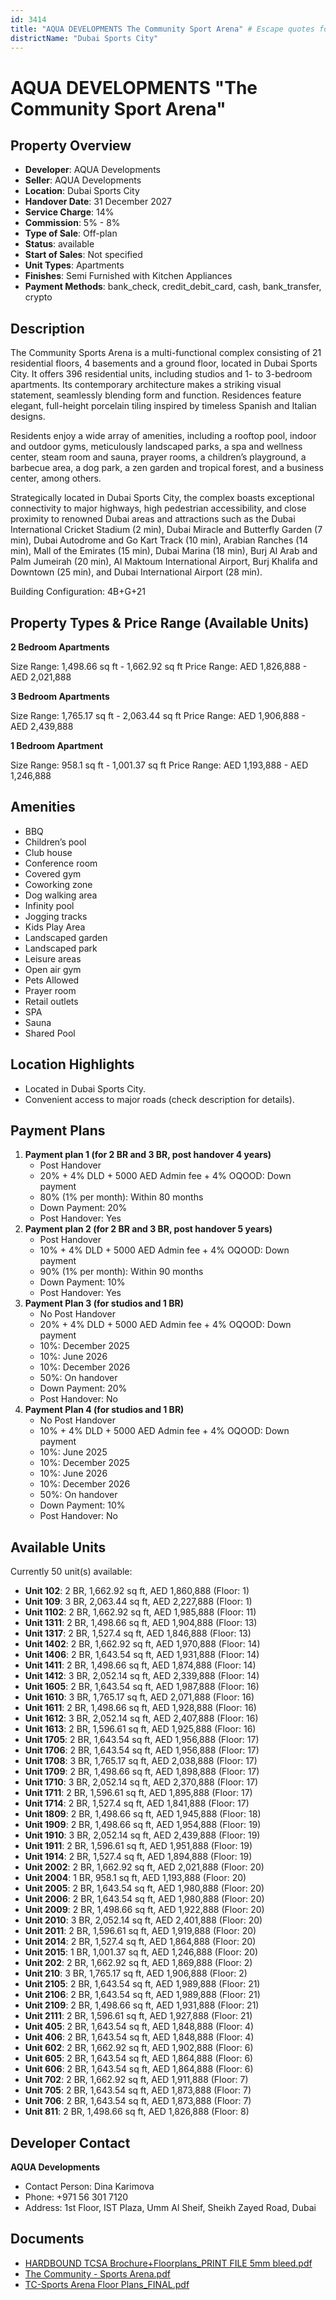 ```yaml
---
id: 3414
title: "AQUA DEVELOPMENTS The Community Sport Arena" # Escape quotes for YAML string
districtName: "Dubai Sports City"
---
```


# AQUA DEVELOPMENTS "The Community Sport Arena"

## Property Overview
- **Developer**: AQUA Developments
- **Seller**: AQUA Developments
- **Location**: Dubai Sports City
- **Handover Date**: 31 December 2027
- **Service Charge**: 14%
- **Commission**: 5% - 8%
- **Type of Sale**: Off-plan
- **Status**: available
- **Start of Sales**: Not specified
- **Unit Types**: Apartments
- **Finishes**: Semi Furnished with Kitchen Appliances
- **Payment Methods**: bank_check, credit_debit_card, cash, bank_transfer, crypto

## Description
The Community Sports Arena is a multi-functional complex consisting of 21 residential floors, 4 basements and a ground floor, located in Dubai Sports City. It offers 396 residential units, including studios and 1- to 3-bedroom apartments. Its contemporary architecture makes a striking visual statement, seamlessly blending form and function. Residences feature elegant, full-height porcelain tiling inspired by timeless Spanish and Italian designs.

Residents enjoy a wide array of amenities, including a rooftop pool, indoor and outdoor gyms, meticulously landscaped parks, a spa and wellness center, steam room and sauna, prayer rooms, a children’s playground, a barbecue area, a dog park, a zen garden and tropical forest, and a business center, among others.

Strategically located in Dubai Sports City, the complex boasts exceptional connectivity to major highways, high pedestrian accessibility, and close proximity to renowned Dubai areas and attractions such as the Dubai International Cricket Stadium (2 min), Dubai Miracle and Butterfly Garden (7 min), Dubai Autodrome and Go Kart Track (10 min), Arabian Ranches (14 min), Mall of the Emirates (15 min), Dubai Marina (18 min), Burj Al Arab and Palm Jumeirah (20 min), Al Maktoum International Airport, Burj Khalifa and Downtown (25 min), and Dubai International Airport (28 min).

Building Configuration: 4B+G+21

## Property Types & Price Range (Available Units)
**2 Bedroom Apartments**

Size Range: 1,498.66 sq ft - 1,662.92 sq ft
Price Range: AED 1,826,888 - AED 2,021,888

**3 Bedroom Apartments**

Size Range: 1,765.17 sq ft - 2,063.44 sq ft
Price Range: AED 1,906,888 - AED 2,439,888

**1 Bedroom Apartment**

Size Range: 958.1 sq ft - 1,001.37 sq ft
Price Range: AED 1,193,888 - AED 1,246,888

## Amenities
- BBQ
- Children’s pool
- Club house
- Conference room
- Covered gym
- Coworking zone
- Dog walking area
- Infinity pool
- Jogging tracks
- Kids Play Area
- Landscaped garden
- Landscaped park
- Leisure areas
- Open air gym
- Pets Allowed
- Prayer room
- Retail outlets
- SPA
- Sauna
- Shared Pool

## Location Highlights
- Located in Dubai Sports City.
- Convenient access to major roads (check description for details).

## Payment Plans
1. **Payment plan 1 (for 2 BR and 3 BR, post handover 4 years)**
   - Post Handover
   - 20% + 4% DLD + 5000 AED Admin fee + 4% OQOOD: Down payment
   - 80% (1% per month): Within 80 months
   - Down Payment: 20%
   - Post Handover: Yes
2. **Payment plan 2 (for 2 BR and 3 BR, post handover 5 years)**
   - Post Handover
   - 10% + 4% DLD + 5000 AED Admin fee + 4% OQOOD: Down payment
   - 90% (1% per month): Within 90 months
   - Down Payment: 10%
   - Post Handover: Yes
3. **Payment Plan 3 (for studios and 1 BR)**
   - No Post Handover
   - 20% + 4% DLD + 5000 AED Admin fee + 4% OQOOD: Down payment
   - 10%: December 2025
   - 10%: June 2026
   - 10%: December 2026
   - 50%: On handover
   - Down Payment: 20%
   - Post Handover: No
4. **Payment Plan 4 (for studios and 1 BR)**
   - No Post Handover
   - 10% + 4% DLD + 5000 AED Admin fee + 4% OQOOD: Down payment
   - 10%: June 2025
   - 10%: December 2025
   - 10%: June 2026
   - 10%: December 2026
   - 50%: On handover
   - Down Payment: 10%
   - Post Handover: No

## Available Units
Currently 50 unit(s) available:
- **Unit 102**: 2 BR, 1,662.92 sq ft, AED 1,860,888 (Floor: 1)
- **Unit 109**: 3 BR, 2,063.44 sq ft, AED 2,227,888 (Floor: 1)
- **Unit 1102**: 2 BR, 1,662.92 sq ft, AED 1,985,888 (Floor: 11)
- **Unit 1311**: 2 BR, 1,498.66 sq ft, AED 1,904,888 (Floor: 13)
- **Unit 1317**: 2 BR, 1,527.4 sq ft, AED 1,846,888 (Floor: 13)
- **Unit 1402**: 2 BR, 1,662.92 sq ft, AED 1,970,888 (Floor: 14)
- **Unit 1406**: 2 BR, 1,643.54 sq ft, AED 1,931,888 (Floor: 14)
- **Unit 1411**: 2 BR, 1,498.66 sq ft, AED 1,874,888 (Floor: 14)
- **Unit 1412**: 3 BR, 2,052.14 sq ft, AED 2,339,888 (Floor: 14)
- **Unit 1605**: 2 BR, 1,643.54 sq ft, AED 1,987,888 (Floor: 16)
- **Unit 1610**: 3 BR, 1,765.17 sq ft, AED 2,071,888 (Floor: 16)
- **Unit 1611**: 2 BR, 1,498.66 sq ft, AED 1,928,888 (Floor: 16)
- **Unit 1612**: 3 BR, 2,052.14 sq ft, AED 2,407,888 (Floor: 16)
- **Unit 1613**: 2 BR, 1,596.61 sq ft, AED 1,925,888 (Floor: 16)
- **Unit 1705**: 2 BR, 1,643.54 sq ft, AED 1,956,888 (Floor: 17)
- **Unit 1706**: 2 BR, 1,643.54 sq ft, AED 1,956,888 (Floor: 17)
- **Unit 1708**: 3 BR, 1,765.17 sq ft, AED 2,038,888 (Floor: 17)
- **Unit 1709**: 2 BR, 1,498.66 sq ft, AED 1,898,888 (Floor: 17)
- **Unit 1710**: 3 BR, 2,052.14 sq ft, AED 2,370,888 (Floor: 17)
- **Unit 1711**: 2 BR, 1,596.61 sq ft, AED 1,895,888 (Floor: 17)
- **Unit 1714**: 2 BR, 1,527.4 sq ft, AED 1,841,888 (Floor: 17)
- **Unit 1809**: 2 BR, 1,498.66 sq ft, AED 1,945,888 (Floor: 18)
- **Unit 1909**: 2 BR, 1,498.66 sq ft, AED 1,954,888 (Floor: 19)
- **Unit 1910**: 3 BR, 2,052.14 sq ft, AED 2,439,888 (Floor: 19)
- **Unit 1911**: 2 BR, 1,596.61 sq ft, AED 1,951,888 (Floor: 19)
- **Unit 1914**: 2 BR, 1,527.4 sq ft, AED 1,894,888 (Floor: 19)
- **Unit 2002**: 2 BR, 1,662.92 sq ft, AED 2,021,888 (Floor: 20)
- **Unit 2004**: 1 BR, 958.1 sq ft, AED 1,193,888 (Floor: 20)
- **Unit 2005**: 2 BR, 1,643.54 sq ft, AED 1,980,888 (Floor: 20)
- **Unit 2006**: 2 BR, 1,643.54 sq ft, AED 1,980,888 (Floor: 20)
- **Unit 2009**: 2 BR, 1,498.66 sq ft, AED 1,922,888 (Floor: 20)
- **Unit 2010**: 3 BR, 2,052.14 sq ft, AED 2,401,888 (Floor: 20)
- **Unit 2011**: 2 BR, 1,596.61 sq ft, AED 1,919,888 (Floor: 20)
- **Unit 2014**: 2 BR, 1,527.4 sq ft, AED 1,864,888 (Floor: 20)
- **Unit 2015**: 1 BR, 1,001.37 sq ft, AED 1,246,888 (Floor: 20)
- **Unit 202**: 2 BR, 1,662.92 sq ft, AED 1,869,888 (Floor: 2)
- **Unit 210**: 3 BR, 1,765.17 sq ft, AED 1,906,888 (Floor: 2)
- **Unit 2105**: 2 BR, 1,643.54 sq ft, AED 1,989,888 (Floor: 21)
- **Unit 2106**: 2 BR, 1,643.54 sq ft, AED 1,989,888 (Floor: 21)
- **Unit 2109**: 2 BR, 1,498.66 sq ft, AED 1,931,888 (Floor: 21)
- **Unit 2111**: 2 BR, 1,596.61 sq ft, AED 1,927,888 (Floor: 21)
- **Unit 405**: 2 BR, 1,643.54 sq ft, AED 1,848,888 (Floor: 4)
- **Unit 406**: 2 BR, 1,643.54 sq ft, AED 1,848,888 (Floor: 4)
- **Unit 602**: 2 BR, 1,662.92 sq ft, AED 1,902,888 (Floor: 6)
- **Unit 605**: 2 BR, 1,643.54 sq ft, AED 1,864,888 (Floor: 6)
- **Unit 606**: 2 BR, 1,643.54 sq ft, AED 1,864,888 (Floor: 6)
- **Unit 702**: 2 BR, 1,662.92 sq ft, AED 1,911,888 (Floor: 7)
- **Unit 705**: 2 BR, 1,643.54 sq ft, AED 1,873,888 (Floor: 7)
- **Unit 706**: 2 BR, 1,643.54 sq ft, AED 1,873,888 (Floor: 7)
- **Unit 811**: 2 BR, 1,498.66 sq ft, AED 1,826,888 (Floor: 8)

## Developer Contact
**AQUA Developments**
- Contact Person: Dina Karimova
- Phone: +971 56 301 7120
- Address: 1st Floor, IST Plaza, Umm Al Sheif, Sheikh Zayed Road, Dubai

## Documents
- [HARDBOUND TCSA Brochure+Floorplans_PRINT FILE 5mm bleed.pdf](https://cdn.geniemap.net/2024/11/20/WwS3C2NDqNlRpb0Nwf8R0g7z7JEJOo2A9kMk6kE2.pdf)
- [The Community - Sports Arena.pdf](https://cdn.geniemap.net/2024/12/04/elt7wxzQUT4KLwoIHMOOBhR4xuRpTT6tZLSGbqIA.pdf)
- [TC-Sports Arena Floor Plans_FINAL.pdf](https://cdn.geniemap.net/2024/12/26/Fs7TfkbBkS3vXAn2b5srAO74teFewM20168srXuS.pdf)
